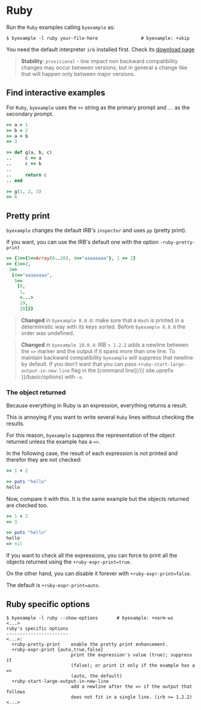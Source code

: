 # Ruby

Run the `Ruby` examples calling `byexample` as:

```shell
$ byexample -l ruby your-file-here                # byexample: +skip
```

You need the default interpreter ``irb`` installed first.
Check its [download page](https://www.ruby-lang.org/en/downloads/)

> **Stability**: ``provisional`` - low impact non backward compatibility
> changes may occur between versions; but in general a change like that
> will happen only between major versions.

## Find interactive examples

For ``Ruby``, ``byexample`` uses the ``>>`` string as the primary prompt
and ``..`` as the secondary prompt.


```ruby
>> a = 1
>> b = 2
>> a + b
=> 3

>> def g(a, b, c)
..     c += a
..     c += b
..
..     return c
.. end

>> g(1, 2, 3)
=> 6
```

## Pretty print

``byexample`` changes the default IRB's ``inspector`` and uses ``pp``
(pretty print).

If you want, you can use the IRB's default one with
the option ``-ruby-pretty-print``

```ruby
>> {3=>{5=>Array(0..20), 4=>"aaaaaaaa"}, 1 => 2}
=> {1=>2,
 3=>
  {4=>"aaaaaaaa",
   5=>
    [0,
     1,
     <...>
     19,
     20]}}
```

> **Changed** in ``byexample 8.0.0``: make sure that a ``Hash``
> is printed in a deterministic way with its keys sorted.
> Before ``byexample 8.0.0`` the order was undefined.

> **Changed** in `byexample 10.0.4`: IRB `> 1.2.2` adds a newline
> between the `=>` marker and the output if it spans more than one line.
> To maintain backward compatibility `byexample` will suppress that
> newline by default.
> If you don't want that you can pass `+ruby-start-large-output-in-new-line`
> flag in the [command line](/{{ site.uprefix }}/basic/options) with `-o`.

### The object returned

Because everything in Ruby is an expression, everything returns a result.

This is annoying if you want to write several ``Ruby`` lines without checking
the results.

For this reason, ``byexample`` suppress the representation of the object
returned unless the example has a ``=>``.

In the following case, the result of each expression is not printed and
therefor they are not checked:

```ruby
>> 1 + 2

>> puts "hello"
hello
```

Now, compare it with this. It is the same example but the objects returned
are checked too.

```ruby
>> 1 + 2
=> 3

>> puts "hello"
hello
=> nil
```

If you want to check all the expressions, you can force to print all the
objects returned using the ``+ruby-expr-print=true``.

On the other hand, you can disable it forever
with ``+ruby-expr-print=false``.

The default is ``+ruby-expr-print=auto``.

## Ruby specific options

```
$ byexample -l ruby --show-options       # byexample: +norm-ws
<...>
ruby's specific options
-----------------------
<...>:
  +ruby-pretty-print    enable the pretty print enhancement.
  +ruby-expr-print {auto,true,false}
                        print the expression's value (true); suppress it
                        (false); or print it only if the example has a =>
                        (auto, the default)
  +ruby-start-large-output-in-new-line
                        add a newline after the => if the output that follows
                        does not fit in a single line. (irb >= 1.2.2)
<...>
```
